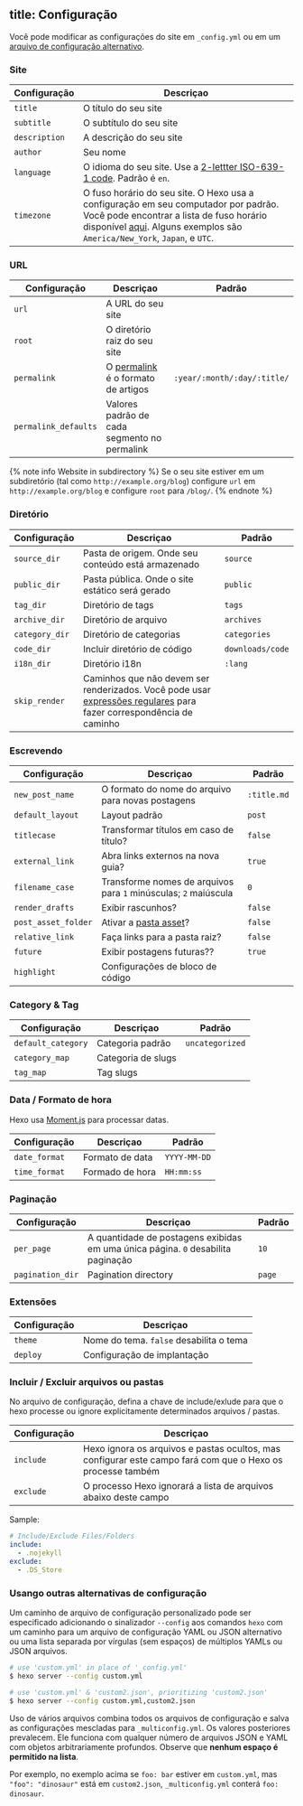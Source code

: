 title: Configuração
---
Você pode modificar as configurações do site em `_config.yml` ou em um [arquivo de configuração alternativo](#Using-an-Alternate-Config).
### Site

Configuração | Descriçao
--- | ---
`title` | O título do seu site
`subtitle` | O subtítulo do seu site
`description` | A descrição do seu site
`author` | Seu nome
`language` | O idioma do seu site. Use a [2-lettter ISO-639-1 code](https://en.wikipedia.org/wiki/List_of_ISO_639-1_codes). Padrão é `en`.
`timezone` | O fuso horário do seu site. O Hexo usa a configuração em seu computador por padrão. Você pode encontrar a lista de fuso horário disponível [aqui](https://en.wikipedia.org/wiki/List_of_tz_database_time_zones). Alguns exemplos são `America/New_York`, `Japan`, e `UTC`.

### URL

Configuração | Descriçao | Padrão
--- | --- | ---
`url` | A URL do seu site |
`root` | O diretório raiz do seu site |
`permalink` | O [permalink](permalinks.html) é o formato de artigos | `:year/:month/:day/:title/`
`permalink_defaults` | Valores padrão de cada segmento no permalink |

{% note info Website in subdirectory %}
Se o seu site estiver em um subdiretório (tal como `http://example.org/blog`) configure `url` em `http://example.org/blog` e configure `root` para `/blog/`.
{% endnote %}

### Diretório

Configuração | Descriçao | Padrão
--- | --- | ---
`source_dir` |  Pasta de origem. Onde seu conteúdo está armazenado | `source`
`public_dir` | Pasta pública. Onde o site estático será gerado | `public`
`tag_dir` | Diretório de tags | `tags`
`archive_dir` | Diretório de arquivo | `archives`
`category_dir` | Diretório de categorias | `categories`
`code_dir` | Incluir diretório de código | `downloads/code`
`i18n_dir` | Diretório i18n  | `:lang`
`skip_render` | Caminhos que não devem ser renderizados. Você pode usar [expressões regulares](https://github.com/isaacs/minimatch) para fazer correspondência de caminho |

### Escrevendo

Configuração | Descriçao | Padrão
--- | --- | ---
`new_post_name` | O formato do nome do arquivo para novas postagens | `:title.md`
`default_layout` | Layout padrão | `post`
`titlecase` | Transformar títulos em caso de título? | `false`
`external_link` | Abra links externos na nova guia? | `true`
`filename_case` | Transforme nomes de arquivos para `1` minúsculas; `2` maiúscula | `0`
`render_drafts` | Exibir rascunhos? | `false`
`post_asset_folder` | Ativar a [pasta asset](asset-folders.html)? | `false`
`relative_link` | Faça links para a pasta raiz? | `false`
`future` | Exibir postagens futuras?? | `true`
`highlight` | Configurações de bloco de código |

### Category & Tag

Configuração | Descriçao | Padrão
--- | --- | ---
`default_category` | Categoria padrão | `uncategorized`
`category_map` | Categoria de slugs |
`tag_map` | Tag slugs |

### Data / Formato de hora

Hexo usa [Moment.js](http://momentjs.com/) para processar datas.

Configuração | Descriçao | Padrão
--- | --- | ---
`date_format` | Formato de data | `YYYY-MM-DD`
`time_format` | Formado de hora | `HH:mm:ss`

### Paginação

Configuração | Descriçao | Padrão
--- | --- | ---
`per_page` | A quantidade de postagens exibidas em uma única página. `0` desabilita paginação | `10`
`pagination_dir` | Pagination directory | `page`

### Extensões

Configuração | Descriçao
--- | ---
`theme` | Nome do tema. `false` desabilita o tema
`deploy` | Configuração de implantação


### Incluir / Excluir arquivos ou pastas

No arquivo de configuração, defina a chave de include/exlude para que o hexo processe ou ignore explicitamente determinados arquivos / pastas.

Configuração | Descriçao
--- | ---
`include` | Hexo ignora os arquivos e pastas ocultos, mas configurar este campo fará com que o Hexo os processe também
`exclude` | O processo Hexo ignorará a lista de arquivos abaixo deste campo


Sample:
```yaml
# Include/Exclude Files/Folders
include:
  - .nojekyll
exclude:
  - .DS_Store
```

### Usango outras alternativas de configuração
Um caminho de arquivo de configuração personalizado pode ser especificado adicionando o sinalizador `--config` aos comandos `hexo` com um caminho para um arquivo de configuração YAML ou JSON alternativo ou uma lista separada por vírgulas (sem espaços) de múltiplos YAMLs ou JSON arquivos.

``` bash
# use 'custom.yml' in place of '_config.yml'
$ hexo server --config custom.yml

# use 'custom.yml' & 'custom2.json', prioritizing 'custom2.json'
$ hexo server --config custom.yml,custom2.json
```

Uso de vários arquivos combina todos os arquivos de configuração e salva as configurações mescladas para `_multiconfig.yml`.
Os valores posteriores prevalecem. Ele funciona com qualquer número de arquivos JSON e YAML com objetos arbitrariamente profundos. Observe que **nenhum espaço é permitido na lista**.

Por exemplo, no exemplo acima se `foo: bar` estiver em `custom.yml`, mas `"foo": "dinosaur"` está em `custom2.json`, `_multiconfig.yml` conterá `foo: dinosaur`.
